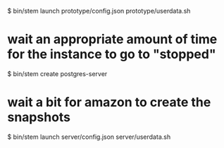 $ bin/stem launch prototype/config.json prototype/userdata.sh
# wait an appropriate amount of time for the instance to go to "stopped"
$ bin/stem create postgres-server <instance-id>
# wait a bit for amazon to create the snapshots
$ bin/stem launch server/config.json server/userdata.sh

